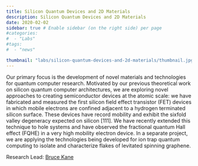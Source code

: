 ```yaml
---
title: Silicon Quantum Devices and 2D Materials
description: Silicon Quantum Devices and 2D Materials
date: 2020-02-02
sidebar: true # Enable sidebar (on the right side) per page
#categories:
#  - "Labs"
#tags:
#  - "news"

thumbnail: "labs/silicon-quantum-devices-and-2d-materials/thumbnail.jpg" # Thumbnail image
---
```

Our primary focus is the development of novel materials and technologies for quantum computer research.  Motivated by our previous theoretical work on silicon quantum computer architectures, we are exploring novel approaches to creating semiconductor devices at the atomic scale: we have fabricated and measured the first silicon field effect transistor (FET) devices in which mobile electrons are confined adjacent to a hydrogen terminated silicon surface. These devices have record mobility and exhibit the sixfold valley degeneracy expected on silicon [111].  We have recently extended this technique to hole systems and have observed the fractional quantum Hall effect (FQHE) in a very high mobility electron device. In a separate project, we are applying the technologies being developed for ion trap quantum computing to isolate and characterize flakes of levitated spinning graphene.

Research Lead: [Bruce Kane](https://groups.jqi.umd.edu/kane/)
